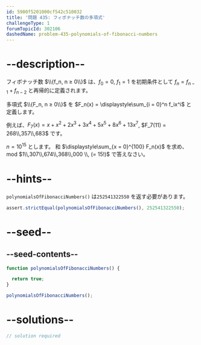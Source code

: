 ```yaml
---
id: 5900f5201000cf542c510032
title: '問題 435: フィボナッチ数の多項式'
challengeType: 1
forumTopicId: 302106
dashedName: problem-435-polynomials-of-fibonacci-numbers
---
```


# --description--

フィボナッチ数 $\\{f_n, n ≥ 0\\}$ は、$f_0 = 0$, $f_1 = 1$ を初期条件として $f_n = f_{n - 1} + f_{n - 2}$ と再帰的に定義されます。

多項式 $\\{F_n, n ≥ 0\\}$ を $F_n(x) = \displaystyle\sum_{i = 0}^n f_ix^i$ と定義します。

例えば、$F_7(x) = x + x^2 + 2x^3 + 3x^4 + 5x^5 + 8x^6 + 13x^7$, $F_7(11) = 268\\,357\\,683$ です。

$n = {10}^{15}$ とします。 和 $\displaystyle\sum_{x = 0}^{100} F_n(x)$ を求め、mod $1\\,307\\,674\\,368\\,000 \\, (= 15!)$ で答えなさい。

# --hints--

`polynomialsOfFibonacciNumbers()` は`252541322550` を返す必要があります。

```js
assert.strictEqual(polynomialsOfFibonacciNumbers(), 252541322550);
```

# --seed--

## --seed-contents--

```js
function polynomialsOfFibonacciNumbers() {

  return true;
}

polynomialsOfFibonacciNumbers();
```

# --solutions--

```js
// solution required
```
